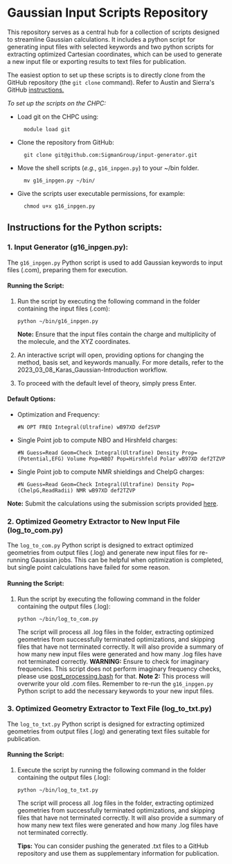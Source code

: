 # Gaussian Input Scripts Repository

This repository serves as a central hub for a collection of scripts designed to streamline Gaussian calculations. It includes a python script for generating input files with selected keywords and two python scripts for extracting optimized Cartesian coordinates, which can be used to generate a new input file or exporting results to text files for publication.

The easiest option to set up these scripts is to directly clone from the GitHub repository (the `git clone` command). Refer to Austin and Sierra's GitHub [instructions.](https://github.com/SigmanGroup/Git-Started)

_To set up the scripts on the CHPC:_
	
- Load git on the CHPC using:
  ```shell
    module load git
    ```
- Clone the repository from GitHub:
  ```shell
    git clone git@github.com:SigmanGroup/input-generator.git
    ```
- Move the shell scripts (*e.g.*, `g16_inpgen.py`) to your ~/bin folder.
  ```shell
    mv g16_inpgen.py ~/bin/
    ```
- Give the scripts user executable permissions, for example:
  ```shell
    chmod u+x g16_inpgen.py
    ```
## Instructions for the Python scripts:

### 1. Input Generator (g16_inpgen.py):

The `g16_inpgen.py` Python script is used to add Gaussian keywords to input files (.com), preparing them for execution.

#### Running the Script:

1. Run the script by executing the following command in the folder containing the input files (.com):
    ```shell
    python ~/bin/g16_inpgen.py
    ```
   **Note:** Ensure that the input files contain the charge and multiplicity of the molecule, and the XYZ coordinates.

2. An interactive script will open, providing options for changing the method, basis set, and keywords manually. For more details, refer to the 2023_03_08_Karas_Gaussian-Introduction workflow.

3. To proceed with the default level of theory, simply press Enter.

#### Default Options:

- Optimization and Frequency:
  
  `#N OPT FREQ Integral(Ultrafine) wB97XD def2SVP`

- Single Point job to compute NBO and Hirshfeld charges:
  
  `#N Guess=Read Geom=Check Integral(Ultrafine) Density Prop=(Potential,EFG) Volume Pop=NBO7 Pop=Hirshfeld Polar wB97XD def2TZVP`

- Single Point job to compute NMR shieldings and ChelpG charges:
  
  `#N Guess=Read Geom=Check Integral(Ultrafine) Density Pop=(ChelpG,ReadRadii) NMR wB97XD def2TZVP`

**Note:** Submit the calculations using the submission scripts provided [here](https://github.com/SigmanGroup/CHPC_Submit_Scripts/tree/main).

### 2. Optimized Geometry Extractor to New Input File (log_to_com.py)

The `log_to_com.py` Python script is designed to extract optimized geometries from output files (.log) and generate new input files for re-running Gaussian jobs. This can be helpful when optimization is completed, but single point calculations have failed for some reason.

#### Running the Script:

1. Run the script by executing the following command in the folder containing the output files (.log):
    ```shell
    python ~/bin/log_to_com.py
    ```
    The script will process all .log files in the folder, extracting optimized geometries from successfully terminated optimizations, and skipping files that have not terminated correctly. It will also provide a summary of how many new input files were generated and how many .log files have not terminated correctly.
   **WARNING:** Ensure to check for imaginary frequencies. This script does not perform imaginary frequency checks, please use [post_processing.bash](https://github.com/SigmanGroup/automated_workflow_for_SMILES_to_logs) for that.
   **Note 2:** This process will overwrite your old .com files. Remember to re-run the `g16_inpgen.py` Python script to add the necessary keywords to your new input files.

### 3. Optimized Geometry Extractor to Text File (log_to_txt.py)

The `log_to_txt.py` Python script is designed for extracting optimized geometries from output files (.log) and generating text files suitable for publication.

#### Running the Script:

1. Execute the script by running the following command in the folder containing the output files (.log):
    ```shell
    python ~/bin/log_to_txt.py
    ```
    The script will process all .log files in the folder, extracting optimized geometries from successfully terminated optimizations, and skipping files that have not terminated correctly. It will also provide a summary of how many new text files were generated and how many .log files have not terminated correctly.

   **Tips:** You can consider pushing the generated .txt files to a GitHub repository and use them as supplementary information for publication.

   

